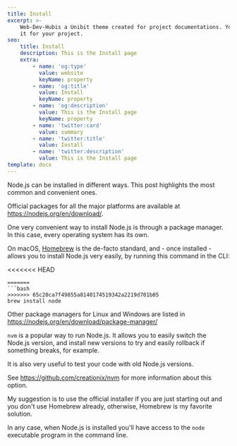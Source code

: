 ```yaml
---
title: Install
excerpt: >-
    Web-Dev-Hubis a Unibit theme created for project documentations. You can use
    it for your project.
seo:
    title: Install
    description: This is the Install page
    extra:
        - name: 'og:type'
          value: website
          keyName: property
        - name: 'og:title'
          value: Install
          keyName: property
        - name: 'og:description'
          value: This is the Install page
          keyName: property
        - name: 'twitter:card'
          value: summary
        - name: 'twitter:title'
          value: Install
        - name: 'twitter:description'
          value: This is the Install page
template: docs
---
```


Node.js can be installed in different ways. This post highlights the most common and convenient ones.

Official packages for all the major platforms are available at <https://nodejs.org/en/download/>.

One very convenient way to install Node.js is through a package manager. In this case, every operating system has its own.

On macOS, [Homebrew](https://brew.sh/) is the de-facto standard, and - once installed - allows you to install Node.js very easily, by running this command in the CLI:

<<<<<<< HEAD
```console
=======
```bash
>>>>>>> 65c20ca7f49855a8140174519342a2219d701b05
brew install node
```

Other package managers for Linux and Windows are listed in <https://nodejs.org/en/download/package-manager/>

`nvm` is a popular way to run Node.js. It allows you to easily switch the Node.js version, and install new versions to try and easily rollback if something breaks, for example.

It is also very useful to test your code with old Node.js versions.

See <https://github.com/creationix/nvm> for more information about this option.

My suggestion is to use the official installer if you are just starting out and you don't use Homebrew already, otherwise, Homebrew is my favorite solution.

In any case, when Node.js is installed you'll have access to the `node` executable program in the command line.
